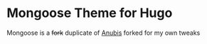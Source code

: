 # Mongoose Theme for Hugo

Mongoose is a ~~fork~~ duplicate of [Anubis](https://github.com/mitrichius/hugo-theme-anubis) forked for my own tweaks
